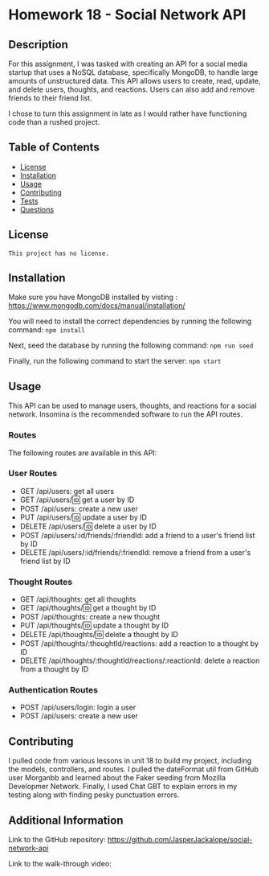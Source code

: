 # Homework 18 - Social Network API

## Description

For this assignment, I was tasked with creating an API for a social media startup that uses a NoSQL database, specifically MongoDB, to handle large amounts of unstructured data. This API allows users to create, read, update, and delete users, thoughts, and reactions. Users can also add and remove friends to their friend list.

I chose to turn this assignment in late as I would rather have functioning code than a rushed project.

## Table of Contents

- [License](#license)
- [Installation](#installation)
- [Usage](#usage)
- [Contributing](#contributing)
- [Tests](#tests)
- [Questions](#questions)

## License

    This project has no license.

## Installation

Make sure you have MongoDB installed by visting : https://www.mongodb.com/docs/manual/installation/

You will need to install the correct dependencies by running the following command:  ```npm install```

Next, seed the database by running the following command:  ```npm run seed```

Finally, run the following command to start the server: ```npm start```

## Usage

This API can be used to manage users, thoughts, and reactions for a social network. Insomina is the recommended software to run the API routes.

### Routes
The following routes are available in this API:

### User Routes
- GET /api/users: get all users
- GET /api/users/:id: get a user by ID
- POST /api/users: create a new user
- PUT /api/users/:id: update a user by ID
- DELETE /api/users/:id: delete a user by ID
- POST /api/users/:id/friends/:friendId: add a friend to a user's friend list by ID
- DELETE /api/users/:id/friends/:friendId: remove a friend from a user's friend list by ID 

### Thought Routes
- GET /api/thoughts: get all thoughts
- GET /api/thoughts/:id: get a thought by ID
- POST /api/thoughts: create a new thought
- PUT /api/thoughts/:id: update a thought by ID
- DELETE /api/thoughts/:id: delete a thought by ID
- POST /api/thoughts/:thoughtId/reactions: add a reaction to a thought by ID
- DELETE /api/thoughts/:thoughtId/reactions/:reactionId: delete a reaction from a thought by ID

### Authentication Routes
- POST /api/users/login: login a user
- POST /api/users: create a new user

## Contributing

I pulled code from various lessons in unit 18 to build my project, including the models, controllers, and routes. I pulled the dateFormat util from GitHub user Morganbb and learned about the Faker seeding from Mozilla Developmer Network. Finally, I used Chat GBT to explain errors in my testing along with finding pesky punctuation errors.

## Additional Information

Link to the GitHub repository: https://github.com/JasperJackalope/social-network-api

Link to the walk-through video:
